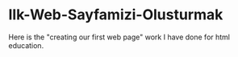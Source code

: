 # Ilk-Web-Sayfamizi-Olusturmak
Here is the "creating our first web page" work I have done for html education.
